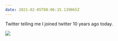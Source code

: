 ```yaml
---
date: 2021-02-05T08:06:15.139065Z
---
```

Twitter telling me I joined twitter 10 years ago today.

![](/media/10-years.gif)
